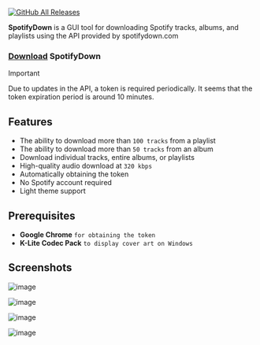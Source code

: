 [![GitHub All Releases](https://img.shields.io/github/downloads/afkarxyz/SpotifyDown-GUI/total?style=for-the-badge)](https://github.com/afkarxyz/SpotifyDown-GUI/releases)

**SpotifyDown** is a GUI tool for downloading Spotify tracks, albums, and playlists using the API provided by spotifydown.com

### [Download](https://github.com/afkarxyz/SpotifyDown-GUI/releases/download/v1.9/SpotifyDown.exe) SpotifyDown

> [!IMPORTANT]  
> Due to updates in the API, a token is required periodically. It seems that the token expiration period is around 10 minutes.

## Features

- The ability to download more than `100 tracks` from a playlist  
- The ability to download more than `50 tracks` from an album
- Download individual tracks, entire albums, or playlists
- High-quality audio download at `320 kbps`
- Automatically obtaining the token
- No Spotify account required
- Light theme support
  
## Prerequisites

- **Google Chrome** `for obtaining the token`
- **K-Lite Codec Pack** `to display cover art on Windows`

## Screenshots

![image](https://github.com/user-attachments/assets/dedc54dd-ec38-4d53-b5d7-05e96f35f93e)

![image](https://github.com/user-attachments/assets/f621fa57-fe41-4b0e-a137-f79e85d0b679)

![image](https://github.com/user-attachments/assets/ddd2e60b-eeab-4235-806a-c71495607856)

![image](https://github.com/user-attachments/assets/b535c3a2-04a9-429a-b867-1dcae1a00d85)
